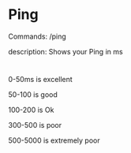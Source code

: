 # Ping

Commands:
/ping 

description: Shows your Ping in ms 

#

0-50ms is excellent

50-100 is good

100-200 is Ok

300-500 is poor

500-5000 is extremely poor
